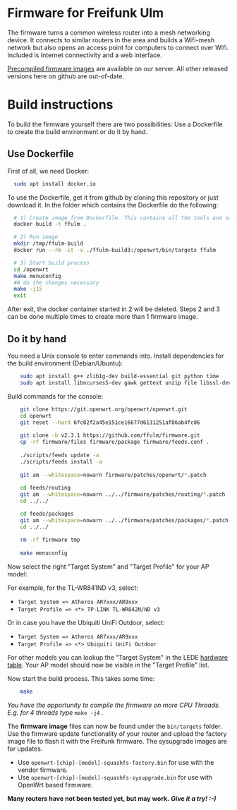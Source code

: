 Firmware for Freifunk Ulm
=========================

The firmware turns a common wireless router into a mesh networking device.
It connects to similar routers in the area and builds a Wifi-mesh network
but also opens an access point for computers to connect over Wifi.
Included is Internet connectivity and a web interface.

[Precompiled firmware images](https://firmware.freifunk-ulm.de/ "Precompiled firmware images") are available on our server. All other released versions here on github are out-of-date.

# Build instructions

To build the firmware yourself there are two possibilities: Use a Dockerfile to create the build environment or do it by hand.

## Use Dockerfile
First of all, we need Docker: 
```bash
  sudo apt install docker.io
```
To use the Dockerfile, get it from github by cloning this repository or just download it.
In the folder which contains the Dockerfile do the following:
```bash
  # 1) Create image from Dockerfile. This contains all the tools and sources we need
  docker build -t ffulm .

  # 2) Run image
  mkdir /tmp/ffulm-build
  docker run --rm -it -v ./ffulm-build3:/openwrt/bin/targets ffulm

  # 3) Start build process
  cd /openwrt
  make menuconfig
  ## do the changes necessary
  make -j15
  exit
```
After exit, the docker container started in 2 will be deleted. 
Steps 2 and 3 can be done multiple times to create more than 1 firmware image.

## Do it by hand
You need a Unix console to enter commands into.
Install dependencies for the build environment (Debian/Ubuntu):

```bash
    sudo apt install g++ zlib1g-dev build-essential git python time
    sudo apt install libncurses5-dev gawk gettext unzip file libssl-dev wget
```
Build commands for the console:

```bash
    git clone https://git.openwrt.org/openwrt/openwrt.git
    cd openwrt
    git reset --hard 6fc02f2a45e151ce16677d6131251af86ab4fc06
    
    git clone -b v2.3.1 https://github.com/ffulm/firmware.git
    cp -rf firmware/files firmware/package firmware/feeds.conf .
    
    ./scripts/feeds update -a
    ./scripts/feeds install -a
    
    git am --whitespace=nowarn firmware/patches/openwrt/*.patch
    
    cd feeds/routing
    git am --whitespace=nowarn ../../firmware/patches/routing/*.patch
    cd ../../

    cd feeds/packages
    git am --whitespace=nowarn ../../firmware/patches/packages/*.patch
    cd ../../
    
    rm -rf firmware tmp
    
    make menuconfig
```
Now select the right "Target System" and "Target Profile" for your AP model:

For example, for the TL-WR841ND v3, select:
* `Target System => Atheros AR7xxx/AR9xxx`
* `Target Profile => <*> TP-LINK TL-WR842N/ND v3`

Or in case you have the Ubiquiti UniFi Outdoor, select:
* `Target System => Atheros AR7xxx/AR9xxx`
* `Target Profile => <*> Ubiquiti UniFi Outdoor`

For other models you can lookup the "Target System" in the LEDE
[hardware table](https://lede-project.org/toh/start). Your AP model
should now be visible in the "Target Profile" list.

Now start the build process. This takes some time:

```bash
    make
```
*You have the opportunity to compile the firmware on more CPU Threads. 
E.g. for 4 threads type* `make -j4` .

The **firmware image** files can now be found under the `bin/targets` folder. Use the firmware update functionality of your router and upload the factory image file to flash it with the Freifunk firmware. The sysupgrade images are for updates.

* Use `openwrt-[chip]-[model]-squashfs-factory.bin` for use with the vendor firmware.
* Use `openwrt-[chip]-[model]-squashfs-sysupgrade.bin` for use with OpenWrt based firmware.

**Many routers have not been tested yet, but may work.**
***Give it a try! :-)***
